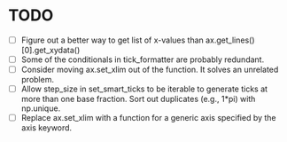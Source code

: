 TODO
====
- [ ] Figure out a better way to get list of x-values than
        ax.get_lines()[0].get_xydata()
- [ ] Some of the conditionals in tick_formatter are probably redundant.
- [ ] Consider moving ax.set_xlim out of the function. It solves an unrelated
problem.
- [ ] Allow step_size in set_smart_ticks to be iterable to generate ticks at
more than one base fraction. Sort out duplicates (e.g., 1*pi) with np.unique.
- [ ] Replace ax.set_xlim with a function for a generic axis specified by the
axis keyword.
